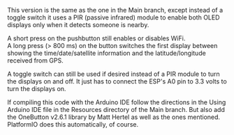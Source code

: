 This version is the same as the one in the Main branch, except instead of a toggle switch it uses a PIR 
(passive infrared) module to enable both OLED displays only when it detects someone is nearby. 

A short press on the pushbutton still enables or disables WiFi.   
A long press (> 800 ms)  on the button switches the first display between showing the time/date/satellite information
and the latitude/longitude received from GPS.

A toggle switch can still be used if desired instead of a PIR module to turn the displays on and off. 
It just has to connect the ESP's A0 pin to 3.3 volts to turn the displays on.   

If compiling this code with the Arduino IDE follow the directions in the Using Arduino IDE file in the Resources directory
of the Main branch. But also add the OneButton v2.6.1 library by Matt Hertel as well as the ones mentioned. PlatformIO does this 
automatically, of course. 
